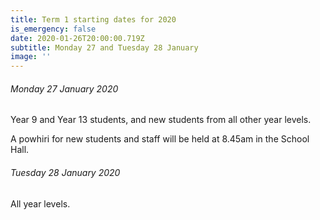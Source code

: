 ```yaml
---
title: Term 1 starting dates for 2020
is_emergency: false
date: 2020-01-26T20:00:00.719Z
subtitle: Monday 27 and Tuesday 28 January
image: ''
---
```

###### Monday 27 January 2020  
Year 9 and Year 13 students, and new students from all other year levels.

A powhiri for new students and staff will be held at 8.45am in the School Hall.  

###### Tuesday 28 January 2020  
All year levels.
